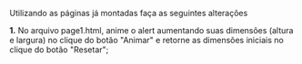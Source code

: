 Utilizando as páginas já montadas faça as seguintes alterações

**1.** No arquivo page1.html, anime o alert aumentando suas dimensões (altura e largura) no clique do botão "Animar" e retorne as dimensões iniciais no clique do botão "Resetar";